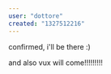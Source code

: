 ```yaml
---
user: "dottore"
created: "1327512216"
---
```


confirmed, i'll be there   :)

and also vux will come!!!!!!!!!
